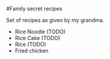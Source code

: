 #Family secret recipes

Set of recipes as given by my grandma.

* Rice Noodle (TODO)
* Rice Cake (TODO)
* Rice (TODO)
* Fried chicken
